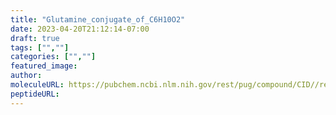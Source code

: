 ```yaml
---
title: "Glutamine_conjugate_of_C6H10O2"
date: 2023-04-20T21:12:14-07:00
draft: true
tags: ["",""]
categories: ["",""]
featured_image: 
author: 
moleculeURL: https://pubchem.ncbi.nlm.nih.gov/rest/pug/compound/CID//record/SDF/?record_type=3d&response_type=display
peptideURL:
---
```

